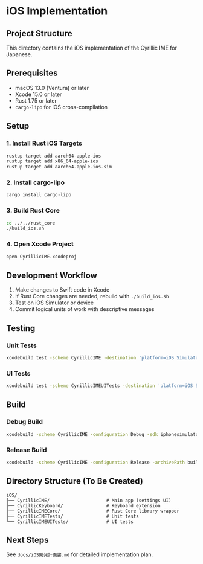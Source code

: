 # iOS Implementation

## Project Structure

This directory contains the iOS implementation of the Cyrillic IME for Japanese.

## Prerequisites

- macOS 13.0 (Ventura) or later
- Xcode 15.0 or later
- Rust 1.75 or later
- `cargo-lipo` for iOS cross-compilation

## Setup

### 1. Install Rust iOS Targets

```bash
rustup target add aarch64-apple-ios
rustup target add x86_64-apple-ios
rustup target add aarch64-apple-ios-sim
```

### 2. Install cargo-lipo

```bash
cargo install cargo-lipo
```

### 3. Build Rust Core

```bash
cd ../../rust_core
./build_ios.sh
```

### 4. Open Xcode Project

```bash
open CyrillicIME.xcodeproj
```

## Development Workflow

1. Make changes to Swift code in Xcode
2. If Rust Core changes are needed, rebuild with `./build_ios.sh`
3. Test on iOS Simulator or device
4. Commit logical units of work with descriptive messages

## Testing

### Unit Tests
```bash
xcodebuild test -scheme CyrillicIME -destination 'platform=iOS Simulator,name=iPhone 15 Pro'
```

### UI Tests
```bash
xcodebuild test -scheme CyrillicIMEUITests -destination 'platform=iOS Simulator,name=iPhone 15 Pro'
```

## Build

### Debug Build
```bash
xcodebuild -scheme CyrillicIME -configuration Debug -sdk iphonesimulator
```

### Release Build
```bash
xcodebuild -scheme CyrillicIME -configuration Release -archivePath build/CyrillicIME.xcarchive archive
```

## Directory Structure (To Be Created)

```
iOS/
├── CyrillicIME/                     # Main app (settings UI)
├── CyrillicKeyboard/                # Keyboard extension
├── CyrillicIMECore/                 # Rust Core library wrapper
├── CyrillicIMETests/                # Unit tests
└── CyrillicIMEUITests/              # UI tests
```

## Next Steps

See `docs/iOS開発計画書.md` for detailed implementation plan.
